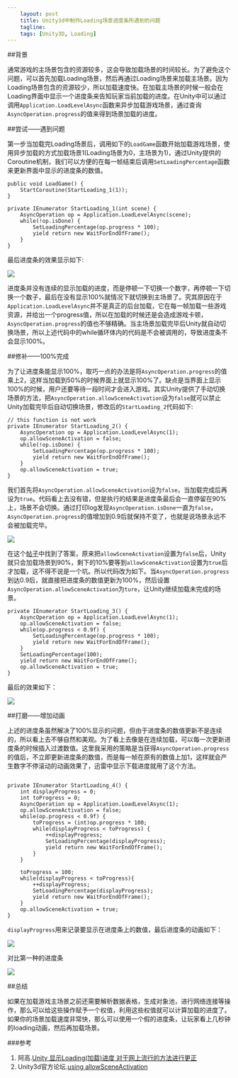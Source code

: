 ```yaml
---
    layout: post
    title: Unity3d中制作Loading场景进度条所遇到的问题
    tagline: 
    tags: [Unity3D, Loading]
---
```


##背景

通常游戏的主场景包含的资源较多，这会导致加载场景的时间较长。为了避免这个问题，可以首先加载Loading场景，然后再通过Loading场景来加载主场景。因为Loading场景包含的资源较少，所以加载速度快。在加载主场景的时候一般会在Loading界面中显示一个进度条来告知玩家当前加载的进度。在Unity中可以通过调用`Application.LoadLevelAsync`函数来异步加载游戏场景，通过查询`AsyncOperation.progress`的值来得到场景加载的进度。

##尝试——遇到问题

第一步当加载完Loading场景后，调用如下的`LoadGame`函数开始加载游戏场景，使用异步加载的方式加载场景1(Loading场景为0，主场景为1)，通过Unity提供的Coroutine机制，我们可以方便的在每一帧结束后调用`SetLoadingPercentage`函数来更新界面中显示的进度条的数值。

```
public void LoadGame() {
    StartCoroutine(StartLoading_1(1));
}

private IEnumerator StartLoading_1(int scene) {
    AsyncOperation op = Application.LoadLevelAsync(scene);
    while(!op.isDone) {            
        SetLoadingPercentage(op.progress * 100);
        yield return new WaitForEndOfFrame();
    }        
}
```
最后进度条的效果显示如下:

![](http://i.imgur.com/kesstj7.gif)

进度条并没有连续的显示加载的进度，而是停顿一下切换一个数字，再停顿一下切换一个数子，最后在没有显示100%就情况下就切换到主场景了。究其原因在于`Application.LoadLevelAsync`并不是真正的后台加载，它在每一帧加载一些游戏资源，并给出一个progress值，所以在加载的时候还是会造成游戏卡顿，`AsyncOperation.progress`的值也不够精确。当主场景加载完毕后Unity就自动切换场景，所以上述代码中的while循环体内的代码是不会被调用的，导致进度条不会显示100%。

##修补——100%完成

为了让进度条能显示100%，取巧一点的办法是将`AsyncOperation.progress`的值乘上2，这样当加载到50%的时候界面上就显示100%了。缺点是当界面上显示100%的时候，用户还要等待一段时间才会进入游戏。其实Unity提供了手动切换场景的方法，把`AsyncOperation.allowSceneActivation`设为`false`就可以禁止Unity加载完毕后自动切换场景，修改后的`StartLoading_2`代码如下:

```
// this function is not work
private IEnumerator StartLoading_2() {
    AsyncOperation op = Application.LoadLevelAsync(1);
    op.allowSceneActivation = false;
    while(!op.isDone) {
        SetLoadingPercentage(op.progress * 100);
        yield return new WaitForEndOfFrame();
    }
    op.allowSceneActivation = true;   
}

```

我们首先将`AsyncOperation.allowSceneActivation`设为`false`，当加载完成后再设为`true`。代码看上去没有错，但是执行的结果是进度条最后会一直停留在90%上，场景不会切换。通过打印log发现`AsyncOperation.isDone`一直为`false`，`AsyncOperation.progress`的值增加到0.9后就保持不变了，也就是说场景永远不会被加载完毕。

![](http://i.imgur.com/d44E3Yt.gif)


在这个[帖子](http://forum.unity3d.com/threads/using-allowsceneactivation.166106/#post-1146076)中找到了答案，原来把`allowSceneActivation`设置为`false`后，Unity就只会加载场景到90%，剩下的10%要等到`allowSceneActivation`设置为`true`后才加载，这不得不说是一个坑。所以代码改为如下。当`AsyncOperation.progress`到达0.9后，就直接把进度条的数值更新为100%，然后设置`AsyncOperation.allowSceneActivation`为`ture`，让Unity继续加载未完成的场景。

```
private IEnumerator StartLoading_3() {
    AsyncOperation op = Application.LoadLevelAsync(1);
    op.allowSceneActivation = false;
    while(op.progress < 0.9f) {
        SetLoadingPercentage(op.progress * 100);
        yield return new WaitForEndOfFrame();
    }
    SetLoadingPercentage(100);
    yield return new WaitForEndOfFrame();
    op.allowSceneActivation = true;   
}

```
最后的效果如下：

![](http://i.imgur.com/BircPFa.gif)



##打磨——增加动画

上述的进度条虽然解决了100%显示的问题，但由于进度条的数值更新不是连续的，所以看上去不够自然和美观。为了看上去像是在连续加载，可以每一次更新进度条的时候插入过渡数值。这里我采用的策略是当获得`AsyncOperation.progress`的值后，不立即更新进度条的数值，而是每一帧在原有的数值上加1，这样就会产生数字不停滚动的动画效果了，迅雷中显示下载进度就用了这个方法。

```

private IEnumerator StartLoading_4() {
    int displayProgress = 0;
    int toProgress = 0;
    AsyncOperation op = Application.LoadLevelAsync(1);
    op.allowSceneActivation = false;
    while(op.progress < 0.9f) {
        toProgress = (int)op.progress * 100;
        while(displayProgress < toProgress) {
            ++displayProgress;
            SetLoadingPercentage(displayProgress);
            yield return new WaitForEndOfFrame();
        }
    }

    toProgress = 100;
    while(displayProgress < toProgress){
        ++displayProgress;
        SetLoadingPercentage(displayProgress);
        yield return new WaitForEndOfFrame();
    }
    op.allowSceneActivation = true;
}

```

`displayProgress`用来记录要显示在进度条上的数值，最后进度条的动画如下：

![](http://i.imgur.com/mAjrMuS.gif)

对比第一种的进度条

![](http://i.imgur.com/kesstj7.gif)


##总结

如果在加载游戏主场景之前还需要解析数据表格，生成对象池，进行网络连接等操作，那么可以给这些操作赋予一个权值，利用这些权值就可以计算加载的进度了。如果你的场景加载速度非常快，那么可以使用一个假的进度条，让玩家看上几秒钟的loading动画，然后再加载场景。

###参考

1. 阿高.[Unity 显示Loading(加载)进度 对于网上流行的方法进行更正](http://blog.csdn.net/fg5823820/article/details/28913163)
2. Unity3d官方论坛.[using allowSceneActivation](http://forum.unity3d.com/threads/using-allowsceneactivation.166106/#post-1146076)







